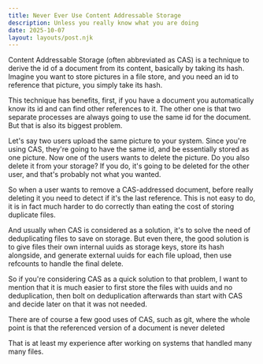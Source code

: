 ```yaml
---
title: Never Ever Use Content Addressable Storage
description: Unless you really know what you are doing
date: 2025-10-07
layout: layouts/post.njk
---
```


Content Addressable Storage (often abbreviated as CAS) is a technique to
derive the id of a document from its content, basically by taking its hash.
Imagine you want to store pictures in a file store, and you need an id to reference
that picture, you simply take its hash.

This technique has benefits, first, if you have a document you automatically
know its id and can find other references to it. The other one is that two separate
processes are always going to use the same id for the document. But that is also its
biggest problem.

Let's say two users upload the same picture to your system. Since you're using CAS,
they're going to have the same id, and be essentially stored as one picture. Now
one of the users wants to delete the picture. Do you also delete it from your storage?
If you do, it's going to be deleted for the other user, and that's probably not what
you wanted.

So when a user wants to remove a CAS-addressed document, before really deleting it you
need to detect if it's the last reference. This is not easy to do, it is in fact much
harder to do correctly than eating the cost of storing duplicate files.

And usually when CAS is considered as a solution, it's to solve the need of deduplicating
files to save on storage. But even there, the good solution is to give files their own
internal uuids as storage keys, store its hash alongside, and generate external uuids for each file upload,
then use refcounts to handle the final delete.

So if you're considering CAS as a quick solution to that problem, I want to mention that
it is much easier to first store the files with uuids and no deduplication, then bolt on
deduplication afterwards than start with CAS and decide later on that it
was not needed.

There are of course a few good uses of CAS, such as git, where the whole point is that the
referenced version of a document is never deleted

That is at least my experience after working on systems that handled many many files.
